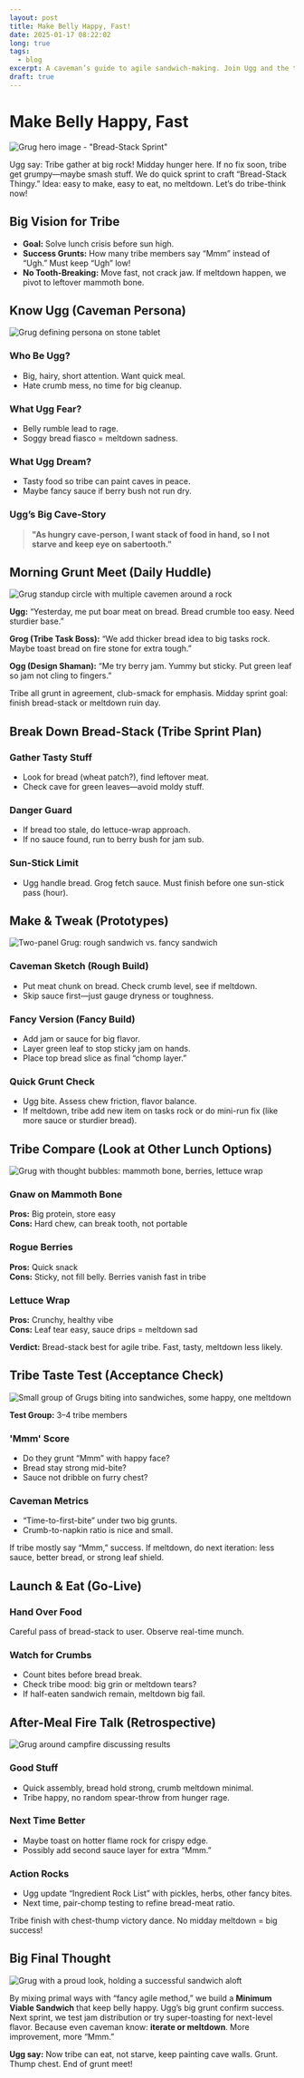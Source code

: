 ```yaml
---
layout: post
title: Make Belly Happy, Fast!
date: 2025-01-17 08:22:02
long: true
tags:
  - blog
excerpt: A caveman’s guide to agile sandwich-making. Join Ugg and the tribe as they sprint through their lunch crisis with an innovative “Bread-Stack Thingy” solution.
draft: true
---
```


# Make Belly Happy, Fast

<!-- 1) HERO IMAGE PLACEHOLDER -->
![Grug hero image - "Bread-Stack Sprint"](path/to/grug-hero.jpg "Placeholder: Grug hero image at top of post")

Ugg say: Tribe gather at big rock! Midday hunger here. If no fix soon, tribe get grumpy—maybe smash stuff. We do quick sprint to craft “Bread-Stack Thingy.” Idea: easy to make, easy to eat, no meltdown. Let’s do tribe-think now!

## Big Vision for Tribe

- **Goal:** Solve lunch crisis before sun high.  
- **Success Grunts:** How many tribe members say “Mmm” instead of “Ugh.” Must keep “Ugh” low!  
- **No Tooth-Breaking:** Move fast, not crack jaw. If meltdown happen, we pivot to leftover mammoth bone.

## Know Ugg (Caveman Persona)

<!-- 2) CAVEMAN PERSONA IMAGE PLACEHOLDER -->
![Grug defining persona on stone tablet](path/to/grug-persona.jpg "Placeholder: Grug scribbling user story on rock")

### Who Be Ugg?

- Big, hairy, short attention. Want quick meal.  
- Hate crumb mess, no time for big cleanup.

### What Ugg Fear?

- Belly rumble lead to rage.  
- Soggy bread fiasco = meltdown sadness.

### What Ugg Dream?

- Tasty food so tribe can paint caves in peace.  
- Maybe fancy sauce if berry bush not run dry.

### Ugg’s Big Cave-Story
>
> **"As hungry cave-person, I want stack of food in hand, so I not starve and keep eye on sabertooth."**

## Morning Grunt Meet (Daily Huddle)

<!-- 3) DAILY HUDDLE IMAGE PLACEHOLDER -->
![Grug standup circle with multiple cavemen around a rock](path/to/grug-standup.jpg "Placeholder: Ugg, Grog, and Ogg in a daily standup")

**Ugg:** “Yesterday, me put boar meat on bread. Bread crumble too easy. Need sturdier base.”

**Grog (Tribe Task Boss):** “We add thicker bread idea to big tasks rock. Maybe toast bread on fire stone for extra tough.”

**Ogg (Design Shaman):** “Me try berry jam. Yummy but sticky. Put green leaf so jam not cling to fingers.”

Tribe all grunt in agreement, club-smack for emphasis. Midday sprint goal: finish bread-stack or meltdown ruin day.

## Break Down Bread-Stack (Tribe Sprint Plan)

### Gather Tasty Stuff

- Look for bread (wheat patch?), find leftover meat.  
- Check cave for green leaves—avoid moldy stuff.

### Danger Guard

- If bread too stale, do lettuce-wrap approach.  
- If no sauce found, run to berry bush for jam sub.

### Sun-Stick Limit

- Ugg handle bread. Grog fetch sauce. Must finish before one sun-stick pass (hour).

## Make & Tweak (Prototypes)

<!-- 4) LOW-FI VS. HI-FI IMAGE PLACEHOLDER -->
![Two-panel Grug: rough sandwich vs. fancy sandwich](path/to/grug-prototypes.jpg "Placeholder: Low-fidelity vs. high-fidelity sandwich comparison")

### Caveman Sketch (Rough Build)

- Put meat chunk on bread. Check crumb level, see if meltdown.  
- Skip sauce first—just gauge dryness or toughness.

### Fancy Version (Fancy Build)

- Add jam or sauce for big flavor.  
- Layer green leaf to stop sticky jam on hands.  
- Place top bread slice as final “chomp layer.”

### Quick Grunt Check

- Ugg bite. Assess chew friction, flavor balance.  
- If meltdown, tribe add new item on tasks rock or do mini-run fix (like more sauce or sturdier bread).

## Tribe Compare (Look at Other Lunch Options)

<!-- 5) COMPETITIVE ANALYSIS IMAGE PLACEHOLDER -->
![Grug with thought bubbles: mammoth bone, berries, lettuce wrap](path/to/grug-compare.jpg "Placeholder: Grug evaluating alternate lunch options")

### Gnaw on Mammoth Bone

**Pros:** Big protein, store easy  
**Cons:** Hard chew, can break tooth, not portable

### Rogue Berries

**Pros:** Quick snack  
**Cons:** Sticky, not fill belly. Berries vanish fast in tribe

### Lettuce Wrap

**Pros:** Crunchy, healthy vibe  
**Cons:** Leaf tear easy, sauce drips = meltdown sad

**Verdict:** Bread-stack best for agile tribe. Fast, tasty, meltdown less likely.

## Tribe Taste Test (Acceptance Check)

<!-- 6) USER TESTING IMAGE PLACEHOLDER -->
![Small group of Grugs biting into sandwiches, some happy, one meltdown](path/to/grug-testing.jpg "Placeholder: Tribe sampling bread-stack")

**Test Group:** 3–4 tribe members

### 'Mmm' Score

- Do they grunt “Mmm” with happy face?  
- Bread stay strong mid-bite?  
- Sauce not dribble on furry chest?

### Caveman Metrics

- “Time-to-first-bite” under two big grunts.  
- Crumb-to-napkin ratio is nice and small.

If tribe mostly say “Mmm,” success. If meltdown, do next iteration: less sauce, better bread, or strong leaf shield.

## Launch & Eat (Go-Live)

### Hand Over Food

Careful pass of bread-stack to user. Observe real-time munch.

### Watch for Crumbs

- Count bites before bread break.  
- Check tribe mood: big grin or meltdown tears?  
- If half-eaten sandwich remain, meltdown big fail.

## After-Meal Fire Talk (Retrospective)

<!-- 7) RETROSPECTIVE IMAGE PLACEHOLDER -->
![Grug around campfire discussing results](path/to/grug-retro.jpg "Placeholder: Tribal feedback session around fire")

### Good Stuff

- Quick assembly, bread hold strong, crumb meltdown minimal.  
- Tribe happy, no random spear-throw from hunger rage.

### Next Time Better

- Maybe toast on hotter flame rock for crispy edge.  
- Possibly add second sauce layer for extra “Mmm.”

### Action Rocks

- Ugg update “Ingredient Rock List” with pickles, herbs, other fancy bites.  
- Next time, pair-chomp testing to refine bread-meat ratio.

Tribe finish with chest-thump victory dance. No midday meltdown = big success!

## Big Final Thought

<!-- 8) CONCLUSION IMAGE PLACEHOLDER -->
![Grug with a proud look, holding a successful sandwich aloft](path/to/grug-conclusion.jpg "Placeholder: Triumphant Grug with sandwich")

By mixing primal ways with “fancy agile method,” we build a **Minimum Viable Sandwich** that keep belly happy. Ugg’s big grunt confirm success. Next sprint, we test jam distribution or try super-toasting for next-level flavor. Because even caveman know: **iterate or meltdown**. More improvement, more “Mmm.”

**Ugg say:** Now tribe can eat, not starve, keep painting cave walls. Grunt. Thump chest. End of grunt meet!
